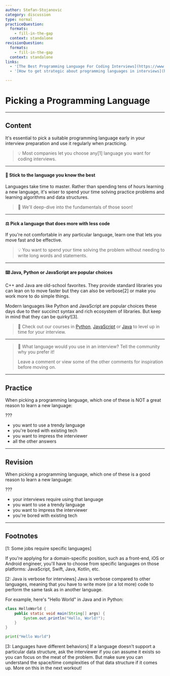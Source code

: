 ```yaml
---
author: Stefan-Stojanovic
category: discussion
type: normal
practiceQuestion:
  formats:
    - fill-in-the-gap
  context: standalone
revisionQuestion:
  formats:
    - fill-in-the-gap
  context: standalone
links:
  - '[The Best Programming Language For Coding Interviews](https://www.youtube.com/watch?v=kYpxolRkaSo){video}'
  - '[How to get strategic about programming languages in interviews](https://triplebyte.com/blog/you-must-choose-wisely-how-to-get-strategic-about-programming-languages-in-interviews){article}'

---
```


# Picking a Programming Language

---
## Content

It's essential to pick a suitable programming language early in your interview preparation and use it regularly when practicing.

> 💡 Most companies let you choose any[1] language you want for coding interviews.

---

#### 🧠 Stick to the language you know the best

Languages take time to master. Rather than spending tens of hours learning a new language, it's wiser to spend your time solving practice problems and learning algorithms and data structures.

> 📣 We'll deep-dive into the fundamentals of those soon!

---

#### ⚖️ Pick a language that does more with less code

If you're not comfortable in any particular language, learn one that lets you move fast and be effective.

> 💡 You want to spend your time solving the problem without needing to write long words and statements.

---

#### ⌨️ Java, Python or JavaScript are popular choices

C++ and Java are old-school favorites. They provide standard libraries you can lean on to move faster but they can also be verbose[2] or make you work more to do simple things.

Modern languages like Python and JavaScript are popular choices these days due to their succinct syntax and rich ecosystem of libraries. But keep in mind that they can be quirky![3].

> 🌟 Check out our courses in [Python](https://app.enki.com/skill/python), [JavaScript](https://app.enki.com/skill/javascript) or [Java](https://app.enki.com/skill/java) to level up in time for your interview.

---

> 💬 What language would you use in an interview? Tell the community why you prefer it!
>
> Leave a comment or view some of the other comments for inspiration before moving on.

---
## Practice

When picking a programming language, which one of these is NOT a great reason to learn a new language:

???

- you want to use a trendy language
- you're bored with existing tech
- you want to impress the interviewer
- all the other answers

---
## Revision

When picking a programming language, which one of these is a good reason to learn a new language:

???

- your interviews require using that language
- you want to use a trendy language
- you want to impress the interviewer
- you're bored with existing tech

---
## Footnotes

[1: Some jobs require specific languages]

If you're applying for a domain-specific position, such as a front-end, iOS or Android engineer, you'll have to choose from specific languages on those platforms: JavaScript, Swift, Java, Kotlin, etc.

[2: Java is verbose for interviews]
Java is verbose compared to other languages, meaning that you have to write more (or a lot more) code to perform the same task as in another language. 

For example, here's "Hello World" in Java and in Python:

```java
class HelloWorld { 
    public static void main(String[] args) { 
        System.out.println("Hello, World!");  
    } 
} 
```

```python
print("Hello World") 
```

[3: Languages have different behaviors]
If a language doesn't support a particular data structure, ask the interviewer if you can assume it exists so you can focus on the meat of the problem. But make sure you can understand the space/time complexities of that data structure if it comes up. More on this in the next workout!
